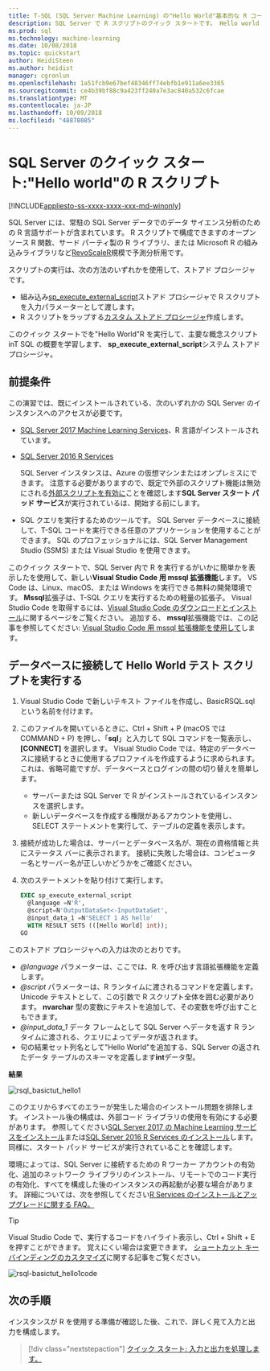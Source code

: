 ```yaml
---
title: T-SQL (SQL Server Machine Learning) の"Hello World"基本的な R コード実行のクイック スタート |Microsoft Docs
description: SQL Server で R スクリプトのクイック スタートです。 Hello world の演習では、sp_execute_external_script のシステム ストアド プロシージャを使用して R スクリプトを呼び出すことの基礎について説明します。
ms.prod: sql
ms.technology: machine-learning
ms.date: 10/08/2018
ms.topic: quickstart
author: HeidiSteen
ms.author: heidist
manager: cgronlun
ms.openlocfilehash: 1a51fcb9e67bef48346ff74ebfb1e911a6ee3365
ms.sourcegitcommit: ce4b39bf88c9a423ff240a7e3ac840a532c6fcae
ms.translationtype: MT
ms.contentlocale: ja-JP
ms.lasthandoff: 10/09/2018
ms.locfileid: "48878085"
---
```

# <a name="quickstart-hello-world-r-script-in-sql-server"></a>SQL Server のクイック スタート:"Hello world"の R スクリプト 
[!INCLUDE[appliesto-ss-xxxx-xxxx-xxx-md-winonly](../../includes/appliesto-ss-xxxx-xxxx-xxx-md-winonly.md)]

SQL Server には、常駐の SQL Server データでのデータ サイエンス分析のための R 言語サポートが含まれています。 R スクリプトで構成できますのオープン ソース R 関数、サード パーティ製の R ライブラリ、または Microsoft R の組み込みライブラリなど[RevoScaleR](../r/revoscaler-overview.md)規模で予測分析用です。 

スクリプトの実行は、次の方法のいずれかを使用して、ストアド プロシージャです。

+ 組み込み[sp_execute_external_script](https://docs.microsoft.com/sql/relational-databases/system-stored-procedures/sp-execute-external-script-transact-sql)ストアド プロシージャで R スクリプトを入力パラメーターとして渡します。
+ R スクリプトをラップする[カスタム ストアド プロシージャ](sqldev-in-database-r-for-sql-developers.md)作成します。

このクイック スタートでを"Hello World"R を実行して、主要な概念スクリプト inT SQL の概要を学習します、 **sp_execute_external_script**システム ストアド プロシージャ。 

## <a name="prerequisites"></a>前提条件

この演習では、既にインストールされている、次のいずれかの SQL Server のインスタンスへのアクセスが必要です。

+ [SQL Server 2017 Machine Learning Services](../install/sql-machine-learning-services-windows-install.md)、R 言語がインストールされています。
+ [SQL Server 2016 R Services](../install/sql-r-services-windows-install.md)

  SQL Server インスタンスは、Azure の仮想マシンまたはオンプレミスにできます。 注意する必要がありますので、既定で外部のスクリプト機能は無効にされる[外部スクリプトを有効に](../install/sql-machine-learning-services-windows-install.md#bkmk_enableFeature)ことを確認します**SQL Server スタート パッド サービス**が実行されているは、開始する前にします。

+ SQL クエリを実行するためのツールです。 SQL Server データベースに接続して、T-SQL コードを実行できる任意のアプリケーションを使用することができます。 SQL のプロフェッショナルには、SQL Server Management Studio (SSMS) または Visual Studio を使用できます。

このクイック スタートで、SQL Server 内で R を実行するがいかに簡単かを表示したを使用して、新しい**Visual Studio Code 用 mssql 拡張機能**します。 VS Code は、Linux、macOS、または Windows を実行できる無料の開発環境です。 **Mssql**拡張子は、T-SQL クエリを実行するための軽量の拡張子。 Visual Studio Code を取得するには、[Visual Studio Code のダウンロードとインストール](https://code.visualstudio.com/Download)に関するページをご覧ください。 追加する、 **mssql**拡張機能では、この記事を参照してください: [Visual Studio Code 用 mssql 拡張機能を使用して](https://docs.microsoft.com/sql/linux/sql-server-linux-develop-use-vscode)します。

## <a name="connect-to-a-database-and-run-a-hello-world-test-script"></a>データベースに接続して Hello World テスト スクリプトを実行する

1. Visual Studio Code で新しいテキスト ファイルを作成し、BasicRSQL.sql という名前を付けます。

2. このファイルを開いているときに、Ctrl + Shift + P (macOS では COMMAND + P) を押し、「**sql**」と入力して SQL コマンドを一覧表示し、**[CONNECT]** を選択します。 Visual Studio Code では、特定のデータベースに接続するときに使用するプロファイルを作成するように求められます。 これは、省略可能ですが、データベースとログインの間の切り替えを簡単します。
    + サーバーまたは SQL Server で R がインストールされているインスタンスを選択します。
    + 新しいデータベースを作成する権限があるアカウントを使用し、SELECT ステートメントを実行して、テーブルの定義を表示します。

2. 接続が成功した場合は、サーバーとデータベース名が、現在の資格情報と共にステータス バーに表示されます。 接続に失敗した場合は、コンピューター名とサーバー名が正しいかどうかをご確認ください。

3. 次のステートメントを貼り付けて実行します。

    ```sql
    EXEC sp_execute_external_script
      @language =N'R',
      @script=N'OutputDataSet<-InputDataSet',
      @input_data_1 =N'SELECT 1 AS hello'
      WITH RESULT SETS (([Hello World] int));
    GO
    ```

このストアド プロシージャへの入力は次のとおりです。

+ *@language* パラメーターは、ここでは、R. を呼び出す言語拡張機能を定義します。
+ *@script* パラメーターは、R ランタイムに渡されるコマンドを定義します。 Unicode テキストとして、この引数で R スクリプト全体を囲む必要があります。 **nvarchar** 型の変数にテキストを追加して、その変数を呼び出すこともできます。
+ *@input_data_1* データ フレームとして SQL Server へデータを返す R ランタイムに渡される、クエリによってデータが返されます。
+ 句の結果セット列名として"Hello World"を追加する、SQL Server の返されたデータ テーブルのスキーマを定義します**int**データ型。

**結果**

![rsql_basictut_hello1](media/rsql-basictut-hello1.PNG)

このクエリからすべてのエラーが発生した場合のインストール問題を排除します。 インストール後の構成は、外部コード ライブラリの使用を有効にする必要があります。 参照してください[SQL Server 2017 の Machine Learning サービスをインストール](../install/sql-machine-learning-services-windows-install.md)または[SQL Server 2016 R Services のインストール](../install/sql-r-services-windows-install.md)します。同様に、スタート パッド サービスが実行されていることを確認します。 

環境によっては、SQL Server に接続するための R ワーカー アカウントの有効化、追加のネットワーク ライブラリのインストール、リモートでのコード実行の有効化、すべてを構成した後のインスタンスの再起動が必要な場合があります。 詳細については、次を参照してください[R Services のインストールとアップグレードに関する FAQ。](../r/upgrade-and-installation-faq-sql-server-r-services.md)

> [!TIP]
> Visual Studio Code で、実行するコードをハイライト表示し、Ctrl + Shift + E を押すことができます。 覚えにくい場合は変更できます。 [ショートカット キー バインディングのカスタマイズ](https://github.com/Microsoft/vscode-mssql/wiki/customize-shortcuts)に関する記事をご覧ください。
> 
> ![rsql-basictut_hello1code](media/rsql-basictut-hello1code.PNG)
> 

## <a name="next-steps"></a>次の手順

インスタンスが R を使用する準備が確認した後、これで、詳しく見て入力と出力を構成します。

> [!div class="nextstepaction"]
> [クイック スタート: 入力と出力を処理します。](rtsql-working-with-inputs-and-outputs.md)
